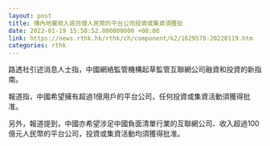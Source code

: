 ```yaml
---
layout: post
title: 傳內地冀收入逾百億人民幣的平台公司投資或集資須獲批
date: 2022-01-19 15:58:52.000000000 +08:00
link: https://news.rthk.hk/rthk/ch/component/k2/1629579-20220119.htm
categories: rthk
---
```


路透社引述消息人士指，中國網絡監管機構起草監管互聯網公司融資和投資的新指南。

報道指，中國希望擁有超過1億用戶的平台公司，任何投資或集資活動須獲得批准。

另外，報道提到，中國亦希望涉足中國負面清單行業的互聯網公司、收入超過100億元人民幣的平台公司，投資或集資活動均須獲得批准。
